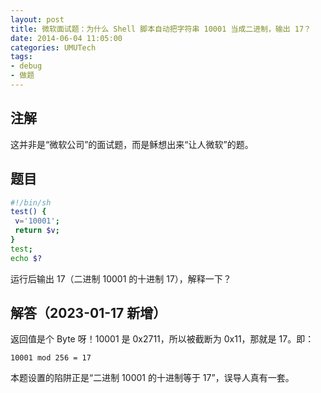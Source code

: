 ```yaml
---
layout: post
title: 微软面试题：为什么 Shell 脚本自动把字符串 10001 当成二进制，输出 17？
date: 2014-06-04 11:05:00
categories: UMUTech
tags:
- debug
- 做题
---
```

## 注解

这并非是“微软公司”的面试题，而是稣想出来“让人微软”的题。

## 题目

```sh
#!/bin/sh
test() {
 v='10001';
 return $v;
}
test;
echo $?
```

运行后输出 17（二进制 10001 的十进制 17），解释一下？

## 解答（2023-01-17 新增）

返回值是个 Byte 呀！10001 是 0x2711，所以被截断为 0x11，那就是 17。即：

`10001 mod 256 = 17`

本题设置的陷阱正是“二进制 10001 的十进制等于 17”，误导人真有一套。
